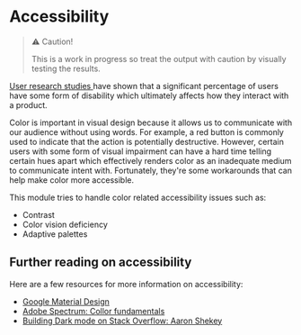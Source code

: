 # Accessibility

> ⚠️ Caution!
>
> This is a work in progress so treat the output with caution by visually testing the results.


[User research studies ](https://blog.google/outreach-initiatives/accessibility/how-accessible-design-helps-everyone/) have shown that a significant percentage of users have some form of disability which ultimately affects how they interact with a product. 

Color is important in visual design because it allows us to communicate with our audience without using words. For example, a red button is commonly used to indicate that the action is potentially destructive. However, certain users with some form of visual impairment can have a hard time telling certain hues apart which effectively renders color as an inadequate medium to communicate intent with. Fortunately, they're some workarounds that can help make color more accessible.

This module tries to handle color related accessibility issues such as:
- Contrast
- Color vision deficiency
- Adaptive palettes


## Further reading on accessibility

Here are a few resources for more information on accessibility:

- [Google Material Design](https://m3.material.io/foundations/overview/principles)
- [Adobe Spectrum: Collor fundamentals](https://spectrum.adobe.com/page/color-fundamentals/)
- [Building Dark mode on Stack Overflow: Aaron Shekey](https://stackoverflow.blog/2020/03/31/building-dark-mode-on-stack-overflow/)

<!-- This is an internal memento for myself -->